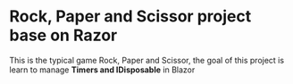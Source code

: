 # Rock, Paper and Scissor project base on Razor

This is the typical game Rock, Paper and Scissor, the goal of this project is learn to manage **Timers and IDisposable**  in Blazor